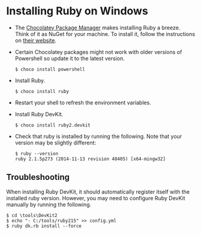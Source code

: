 # Installing Ruby on Windows

* The [Chocolatey Package Manager](http://chocolatey.org/) makes installing Ruby a breeze.  Think of it as NuGet for your machine.  To install it, follow the instructions on [their website](http://chocolatey.org/).
* Certain Chocolatey packages might not work with older versions of Powershell so update it to the latest version.

    ```
    $ choco install powershell
    ```

* Install Ruby.

    ```
    $ choco install ruby
    ```

* Restart your shell to refresh the environment variables.
* Install Ruby DevKit.

    ```
    $ choco install ruby2.devkit
    ```

* Check that ruby is installed by running the following. Note that your version may be slightly different:

    ```
    $ ruby --version
    ruby 2.1.5p273 (2014-11-13 revision 48405) [x64-mingw32]
    ```

## Troubleshooting

When installing Ruby DevKit, it should automatically register itself with the
installed ruby version.  However, you may need to configure Ruby DevKit manually
by running the following.

```
$ cd \tools\DevKit2
$ echo "- C:/tools/ruby215" >> config.yml
$ ruby dk.rb install --force
```